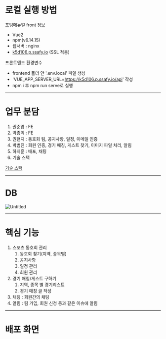 # 로컬 실행 방법

포팅메뉴얼 front 정보

- Vue2
- npm(v6.14.15)
- 웹서버 : nginx
- [k5d106.p.ssafy.io](http://k5d106.p.ssafy.io/) (SSL 적용)

프론트엔드 환경변수

- frontend 폴더 안 '.env.local' 파일 생성
- 'VUE_APP_SERVER_URL=https://k5d106.p.ssafy.io/api' 작성
- npm i 후 npm run serve로 실행

---------------------------------------------------------------------------------------------------

# 업무 분담

1. 권준엽 : FE
2. 박종익 : FE
3. 권현지 : 동호회 팀, 공지사항, 일정, 이메일 인증
4. 박범진 : 회원 인증, 경기 매칭, 게스트 찾기, 이미지 파일 처리, 알림
5. 하지훈 : 배포, 채팅
6. 기술 스택

[기술 스택](https://www.notion.so/139db43031144083b6f4f51741f09eae)

---------------------------------------------------------------------------------------------------
# DB

![Untitled](https://s3-us-west-2.amazonaws.com/secure.notion-static.com/a12a50c6-e931-419c-a17d-6e7f0e267813/Untitled.png)

---------------------------------------------------------------------------------------------------

# 핵심 기능

1. 스포츠 동호회 관리
    1. 동호회 찾기(지역, 종목별)
    2. 공지사항
    3. 일정 관리
    4. 회원 관리
2. 경기 매칭/게스트 구하기
    1. 지역, 종목 별 경기리스트
    2. 경기 매칭 글 작성
3. 채팅 : 회원간의 채팅
4. 알림 : 팀 가입, 회원 신청 등과 같은 이슈에 알림

---------------------------------------------------------------------------------------------------
# 배포 화면
